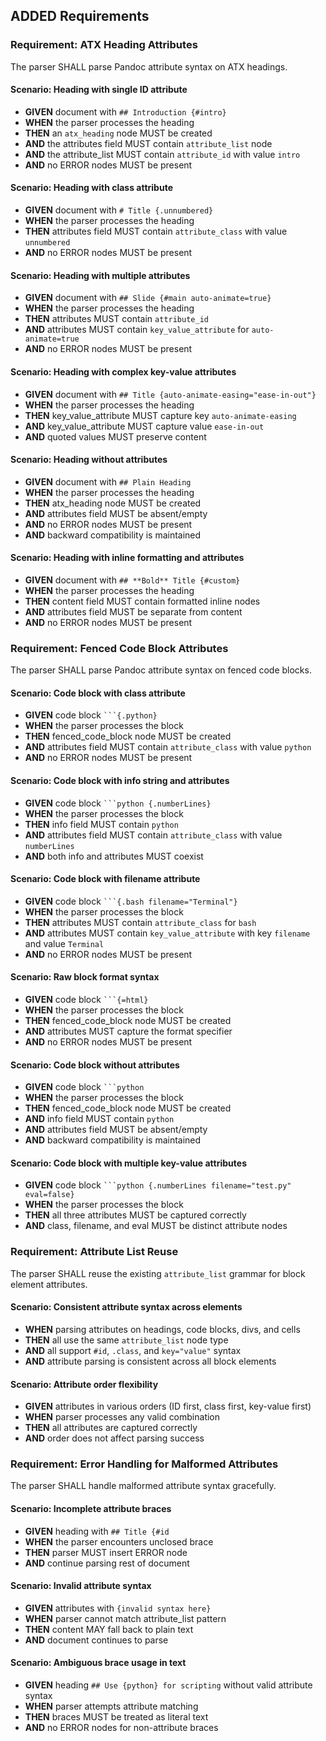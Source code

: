 ## ADDED Requirements

### Requirement: ATX Heading Attributes
The parser SHALL parse Pandoc attribute syntax on ATX headings.

#### Scenario: Heading with single ID attribute
- **GIVEN** document with `## Introduction {#intro}`
- **WHEN** the parser processes the heading
- **THEN** an `atx_heading` node MUST be created
- **AND** the attributes field MUST contain `attribute_list` node
- **AND** the attribute_list MUST contain `attribute_id` with value `intro`
- **AND** no ERROR nodes MUST be present

#### Scenario: Heading with class attribute
- **GIVEN** document with `# Title {.unnumbered}`
- **WHEN** the parser processes the heading
- **THEN** attributes field MUST contain `attribute_class` with value `unnumbered`
- **AND** no ERROR nodes MUST be present

#### Scenario: Heading with multiple attributes
- **GIVEN** document with `## Slide {#main auto-animate=true}`
- **WHEN** the parser processes the heading
- **THEN** attributes MUST contain `attribute_id`
- **AND** attributes MUST contain `key_value_attribute` for `auto-animate=true`
- **AND** no ERROR nodes MUST be present

#### Scenario: Heading with complex key-value attributes
- **GIVEN** document with `## Title {auto-animate-easing="ease-in-out"}`
- **WHEN** the parser processes the heading
- **THEN** key_value_attribute MUST capture key `auto-animate-easing`
- **AND** key_value_attribute MUST capture value `ease-in-out`
- **AND** quoted values MUST preserve content

#### Scenario: Heading without attributes
- **GIVEN** document with `## Plain Heading`
- **WHEN** the parser processes the heading
- **THEN** atx_heading node MUST be created
- **AND** attributes field MUST be absent/empty
- **AND** no ERROR nodes MUST be present
- **AND** backward compatibility is maintained

#### Scenario: Heading with inline formatting and attributes
- **GIVEN** document with `## **Bold** Title {#custom}`
- **WHEN** the parser processes the heading
- **THEN** content field MUST contain formatted inline nodes
- **AND** attributes field MUST be separate from content
- **AND** no ERROR nodes MUST be present

### Requirement: Fenced Code Block Attributes
The parser SHALL parse Pandoc attribute syntax on fenced code blocks.

#### Scenario: Code block with class attribute
- **GIVEN** code block `` ```{.python} ``
- **WHEN** the parser processes the block
- **THEN** fenced_code_block node MUST be created
- **AND** attributes field MUST contain `attribute_class` with value `python`
- **AND** no ERROR nodes MUST be present

#### Scenario: Code block with info string and attributes
- **GIVEN** code block `` ```python {.numberLines} ``
- **WHEN** the parser processes the block
- **THEN** info field MUST contain `python`
- **AND** attributes field MUST contain `attribute_class` with value `numberLines`
- **AND** both info and attributes MUST coexist

#### Scenario: Code block with filename attribute
- **GIVEN** code block `` ```{.bash filename="Terminal"} ``
- **WHEN** the parser processes the block
- **THEN** attributes MUST contain `attribute_class` for `bash`
- **AND** attributes MUST contain `key_value_attribute` with key `filename` and value `Terminal`
- **AND** no ERROR nodes MUST be present

#### Scenario: Raw block format syntax
- **GIVEN** code block `` ```{=html} ``
- **WHEN** the parser processes the block
- **THEN** fenced_code_block node MUST be created
- **AND** attributes MUST capture the format specifier
- **AND** no ERROR nodes MUST be present

#### Scenario: Code block without attributes
- **GIVEN** code block `` ```python ``
- **WHEN** the parser processes the block
- **THEN** fenced_code_block node MUST be created
- **AND** info field MUST contain `python`
- **AND** attributes field MUST be absent/empty
- **AND** backward compatibility is maintained

#### Scenario: Code block with multiple key-value attributes
- **GIVEN** code block `` ```python {.numberLines filename="test.py" eval=false} ``
- **WHEN** the parser processes the block
- **THEN** all three attributes MUST be captured correctly
- **AND** class, filename, and eval MUST be distinct attribute nodes

### Requirement: Attribute List Reuse
The parser SHALL reuse the existing `attribute_list` grammar for block element attributes.

#### Scenario: Consistent attribute syntax across elements
- **WHEN** parsing attributes on headings, code blocks, divs, and cells
- **THEN** all use the same `attribute_list` node type
- **AND** all support `#id`, `.class`, and `key="value"` syntax
- **AND** attribute parsing is consistent across all block elements

#### Scenario: Attribute order flexibility
- **GIVEN** attributes in various orders (ID first, class first, key-value first)
- **WHEN** parser processes any valid combination
- **THEN** all attributes are captured correctly
- **AND** order does not affect parsing success

### Requirement: Error Handling for Malformed Attributes
The parser SHALL handle malformed attribute syntax gracefully.

#### Scenario: Incomplete attribute braces
- **GIVEN** heading with `## Title {#id`
- **WHEN** the parser encounters unclosed brace
- **THEN** parser MUST insert ERROR node
- **AND** continue parsing rest of document

#### Scenario: Invalid attribute syntax
- **GIVEN** attributes with `{invalid syntax here}`
- **WHEN** parser cannot match attribute_list pattern
- **THEN** content MAY fall back to plain text
- **AND** document continues to parse

#### Scenario: Ambiguous brace usage in text
- **GIVEN** heading `## Use {python} for scripting` without valid attribute syntax
- **WHEN** parser attempts attribute matching
- **THEN** braces MUST be treated as literal text
- **AND** no ERROR nodes for non-attribute braces
